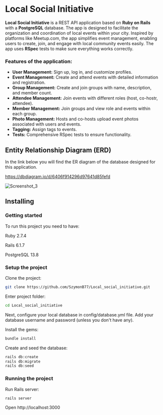 # Local Social Initiative 
**Local Social Initiative** is a REST API application based on **Ruby on Rails** with a **PostgreSQL** database. The app is designed to facilitate the organization and coordination of local events within your city. Inspired by platforms like Meetup.com, the app simplifies event management, enabling users to create, join, and engage with local community events easily. The app uses **RSpec** tests to make sure everything works correctly.

### Features of the application:

- **User Management:** Sign up, log in, and customize profiles.
- **Event Management:** Create and attend events with detailed information and registration.
- **Group Management:** Create and join groups with name, description, and member count.
- **Attendee Management:** Join events with different roles (host, co-hostr, attendee).
- **Member Management:** Join groups and view role and events within each group.
- **Photo Management:** Hosts and co-hosts upload event photos associated with users and events.
- **Tagging:** Assign tags to events.
- **Tests:** Comprehensive RSpec tests to ensure functionality.

## Entity Relationship Diagram (ERD)
In the link below you will find the ER diagram of the database designed for this application. 

https://dbdiagram.io/d/6406f914296d97641d85fefd

![Screenshot_3](https://github.com/SzymonB77/Local_social_initiative/assets/107799653/f25e860f-c163-4c5f-a89a-d5b753176d5a)


## Installing

### Getting started

To run this project you need to have:

Ruby 2.7.4

Rails 6.1.7

PostgreSQL 13.8

### Setup the project
Clone the project:
``` bash
git clone https://github.com/SzymonB77/Local_social_initiative.git
```

Enter project folder:
``` bash
cd Local_social_initiative
```

Next, configure your local database in config/database.yml file. Add your database username and password (unless you don't have any).

Install the gems:
``` bash
bundle install
```

Create and seed the database:
``` bash
rails db:create 
rails db:migrate
rails db:seed
```

### Running the project

Run Rails server:
```bash
rails server
```
Open http://localhost:3000
